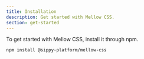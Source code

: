 ```yaml
---
title: Installation
description: Get started with Mellow CSS.
section: get-started
---
```


To get started with Mellow CSS, install it through npm.

```
npm install @sippy-platform/mellow-css
```
